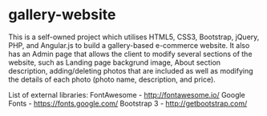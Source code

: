 # gallery-website
This is a self-owned project which utilises HTML5, CSS3, Bootstrap, jQuery, PHP, and Angular.js to build a gallery-based e-commerce website. It also has an Admin page that allows the client to modify several sections of the website, such as Landing page backgrund image, About section description, adding/deleting photos that are included as well as modifying the details of each photo (photo name, description, and price).

List of external libraries: FontAwesome - http://fontawesome.io/ Google Fonts - https://fonts.google.com/ Bootstrap 3 - http://getbootstrap.com/
